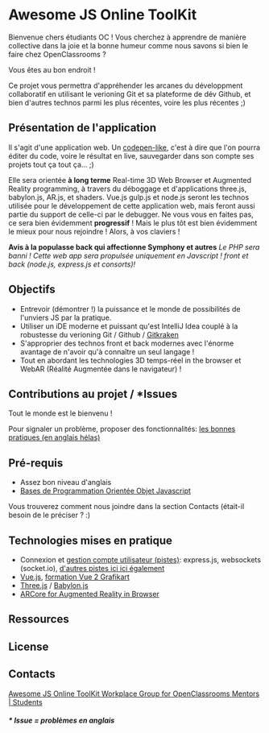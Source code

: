 # Awesome JS Online ToolKit
Bienvenue chers étudiants OC ! Vous cherchez à apprendre de manière collective dans la joie et la bonne humeur
comme nous savons si bien le faire chez OpenClassrooms ?

Vous êtes au bon endroit !

Ce projet vous permettra d'appréhender les arcanes du développment collaboratif en utilisant le verioning
Git et sa plateforme de dév Github, et bien d'autres technos parmi les plus récentes, voire les plus récentes ;)

## Présentation de l'application

Il s'agit d'une application web. Un [codepen-like](https://codepen.io/#), c'est à dire que l'on pourra éditer du code, voire le résultat en
live, sauvegarder dans son compte ses projets tout ça tout ça... ;)

Elle sera orientée **à long terme** Real-time 3D Web Browser et Augmented Reality programming, à travers du déboggage
et
d'applications three.js, babylon.js, AR.js, et shaders. Vue.js gulp.js et node.js seront les technos utilisée pour 
le développement de cette application web, mais feront aussi partie du support de celle-ci par le debugger. Ne vous
vous en faites pas, ce sera bien évidemment **progressif** ! Mais le plus tôt est bien évidemment le mieux pour nous 
rejoindre ! Alors, à vos claviers !

**Avis à la populasse back qui affectionne Symphony et autres**
*Le PHP sera banni ! Cette web app sera propulsée uniquement en Javscript ! front et back (node.js, express.js et consorts)!*

## Objectifs
* Entrevoir (démontrer !) la puissance et le monde de possibilités de l'unviers JS par la pratique.
* Utiliser un iDE moderne et puissant qu'est IntelliJ Idea couplé à la robustesse du verioning Git / Github / 
[Gitkraken](https://www.grafikart.fr/formations/git/gitkraken)
* S'approprier des technos front et back modernes avec l'énorme avantage de n'avoir qu'à connaître un seul langage !
* Tout en abordant les technologies 3D temps-réel in the browser et WebAR (Réalité Augmentée dans le navigateur) !

## Contributions au projet / *Issues
Tout le monde est le bienvenu !

Pour signaler un problème, proposer des fonctionnalités: [les bonnes pratiques (en anglais hélas)](https://guides.github.com/features/issues/)


## Pré-requis
* Assez bon niveau d'anglais
* [Bases de Programmation Orientée Objet Javascript](https://openclassrooms.com/courses/apprenez-a-coder-avec-javascript/trop-classe-la-poo)

Vous trouverez comment nous joindre dans la section Contacts (était-il besoin de le préciser ? :)

## Technologies mises en pratique
* Connexion et [gestion compte utilisateur (pistes)](https://www.google.fr/search?q=Syst%C3%A8me+de+connexion+espace+perso+avec+Node.js&ie=utf-8&oe=utf-8&client=firefox-b-ab&gfe_rd=cr&dcr=0&ei=UK-sWcXIOqP_8AesyqmYAw): express.js, websockets (socket.io),
 [d'autres pistes ici ici également](https://www.google.fr/search?client=firefox-b-ab&dcr=0&q=user+account+socket.io&oq=user+account+socket.io&gs_l=psy-ab.3...5588.5588.0.6320.1.1.0.0.0.0.68.68.1.1.0....0...1..64.psy-ab..0.0.0.PxPl4vZqAa0)
* [Vue.js](https://fr.vuejs.org/v2/guide/index.html), [formation Vue 2 Grafikart]()
* [Three.js](https://www.alsacreations.com/tuto/lire/1572-webgl-3d-three-canvas-threejs.html) / [Babylon.js](https://www.demonixis.net/premier-pas-en-3d-avec-webgl-et-babylon-js/)
* [ARCore for Augmented Reality in Browser](https://www.blog.google/products/google-vr/arcore-augmented-reality-android-scale/)

## Ressources

## License

## Contacts
[Awesome JS Online ToolKit Workplace Group for OpenClassrooms Mentors | Students](https://openclassrooms.facebook.com/groups/113438132681187/?nux=highlight_create_post)


##### * Issue = problèmes en anglais

